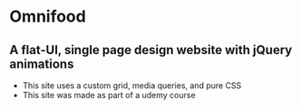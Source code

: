 # Omnifood

## A flat-UI, single page design website with jQuery animations
  * This site uses a custom grid, media queries, and pure CSS
  * This site was made as part of a udemy course
